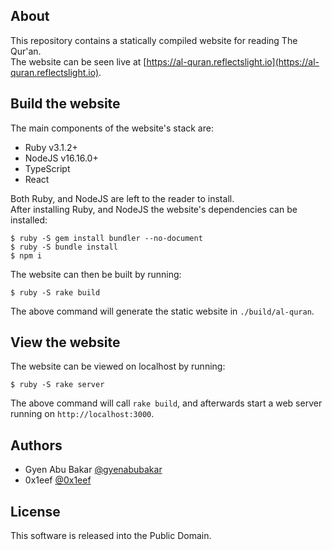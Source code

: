 ## About

This repository contains a statically compiled website for reading The Qur'an. <br>
The website can be seen live at 
[https://al-quran.reflectslight.io](https://al-quran.reflectslight.io).

## Build the website

The main components of the website's stack are:

- Ruby v3.1.2+
- NodeJS v16.16.0+
- TypeScript
- React

Both Ruby, and NodeJS are left to the reader to install. <br>
After installing Ruby, and NodeJS the website's dependencies can be installed:

```
$ ruby -S gem install bundler --no-document
$ ruby -S bundle install
$ npm i
```

The website can then be built by running:

```
$ ruby -S rake build
```

The above command will generate the static website in `./build/al-quran`.

## View the website

The website can be viewed on localhost by running:

```
$ ruby -S rake server
```

The above command will call `rake build`, and afterwards start a web server running 
on `http://localhost:3000`.


## Authors

* Gyen Abu Bakar [@gyenabubakar](https://github.com/gyenabubakar)
* 0x1eef [@0x1eef](https://github.com/0x1eef)

## License

This software is released into the Public Domain.



